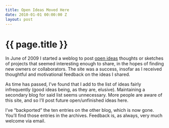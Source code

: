 ```yaml
---
title: Open Ideas Moved Here
date: 2010-01-01 00:00:00 Z
layout: post
---
```


{{ page.title }}
================

In June of 2009 I started a weblog to post [open ideas]() thoughts or sketches of projects that seemed interesting enough to share, in the hopes of finding new owners or collaborators. The site was a success, insofar as I received thoughtful and motivational feedback on the ideas I shared.

As time has passed, I’ve found that I add to the list of ideas fairly infrequently (good ideas being, as they are, elusive). Maintaining a secondary blog for said list seems unnecessary. More people are aware of this site, and so I’ll post future open/unfinished ideas here.

I’ve “backported” the ten entries on the other blog, which is now gone. You’ll find those entries in the archives. Feedback is, as always, very much welcome via email.
